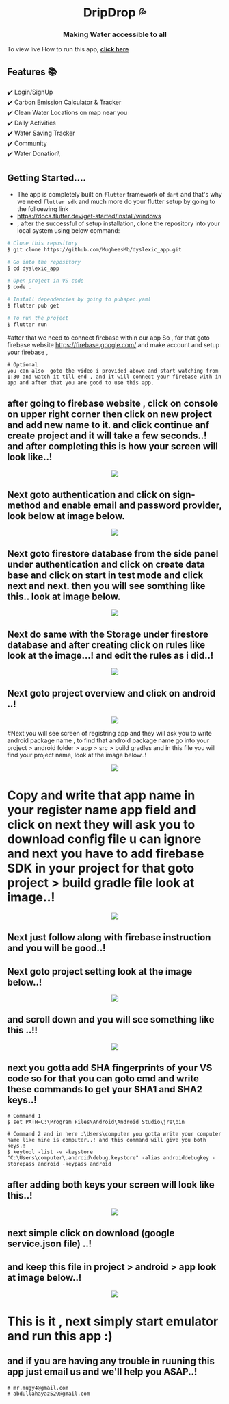 <h1 align="center"> DripDrop 💦 </h1> 
<h3 align="center"> Making Water accessible to all </h3>

To view  live How to run this app, **[click here](https://www.youtube.com/watch?v=x3nJxGKv0t0&ab_channel=MugheesMb)**

## Features 📚

✔️ Login/SignUp\
✔️ Carbon Emission Calculator & Tracker\
✔️ Clean Water Locations on map near you\
✔️ Daily Activities\
✔️ Water Saving Tracker\
✔️ Community\
✔️ Water Donation\

## Getting Started....
- The app is completely built on `flutter` framework of `dart` and that's why we need `flutter sdk` and much more do your flutter setup by going to the folloewing link
- https://docs.flutter.dev/get-started/install/windows
-  , after the successful of setup installation, clone the repository into your local system using below command:

```bash
# Clone this repository
$ git clone https://github.com/MugheesMb/dyslexic_app.git

# Go into the repository
$ cd dyslexic_app

# Open project in VS code
$ code .

# Install dependencies by going to pubspec.yaml
$ flutter pub get

# To run the project
$ flutter run

```

#after that we need to connect  firebase within our app So , for that goto firebase website https://firebase.google.com/  and make account and setup your firebase
,
```
# Optional
you can also  goto the video i provided above and start watching from 1:30 and watch it till end , and it will connect your firebase with in app and after that you are good to use this app.
```

## after going to firebase website , click on console on upper right corner then click on new project and add new name to it. and click continue anf create project and it will take a few seconds..! and after completing this is how your screen will look like..!


<p align="center">
  <kbd>
<img src="https://user-images.githubusercontent.com/62281201/172184367-7af9f5b8-cf1e-4e37-a9f2-04ba381a34c3.png"></img>
  </kbd>
</p>

## Next goto authentication  and click on sign-method and enable email and password provider, look below at image below.

<p align="center">
  <kbd>
<img src="https://user-images.githubusercontent.com/62281201/172187194-f645d2f2-e2d6-4d1d-bf3f-cc12fdf7d976.png"></img>
  </kbd>
</p>

## Next goto firestore database from the side panel under authentication and click on create data base and click on start in test mode and click next and next. then you will see somthing like this.. look at image below.

<p align="center">
  <kbd>
<img src="https://user-images.githubusercontent.com/62281201/172188521-99306892-1c8c-4360-aea0-eb120573a2e0.png"></img>
  </kbd>
</p>

## Next do same with the Storage under firestore database and after creating click on rules like look at the image...! and edit the rules as i did..!

<p align="center">
  <kbd>
<img src="https://user-images.githubusercontent.com/62281201/161072082-9d042768-0bd8-4007-8487-4b68e2f89129.png"></img>
  </kbd>
</p>


## Next goto project overview  and click on android ..!

<p align="center">
  <kbd>
<img src="https://user-images.githubusercontent.com/62281201/172189844-08699a38-d2fa-4998-92bc-2779d5c00119.png"></img>
  </kbd>
</p>

#Next you will see screen of registring app and they will ask you to write android package name , to find that android package name go into your project > android folder > app > src > build gradles and in this file you will find your project name, look at the image below..!

<p align="center">
  <kbd>
<img src="https://user-images.githubusercontent.com/62281201/161643006-83afd412-8af3-4319-9364-e2299e9b1ef1.png"></img>
  </kbd>
</p>

# Copy and write that app name in your register name app field and click on next they will ask you to download config file u can ignore and next you have to add firebase SDK in your project for that goto project > build gradle file look at image..!

<p align="center">
  <kbd>
<img src="https://user-images.githubusercontent.com/62281201/172191713-93f2cff1-7f29-46e7-ad09-62de5f4133f8.png"></img>
  </kbd>
</p>

## Next just follow along with firebase instruction and you will be good..!

## Next goto project setting look at the image below..!

<p align="center">
  <kbd>
<img src="https://user-images.githubusercontent.com/62281201/161636774-4b17a48a-b4d9-48d0-9db5-9fbc2fdcb529.png"></img>
  </kbd>
</p>

## and scroll down and you will see something like this ..!!

<p align="center">
  <kbd>
<img src="https://user-images.githubusercontent.com/62281201/161078438-b1eb3464-02da-4bb2-89bd-8ddbb6a7ea57.png"></img>
  </kbd>
</p>

## next you gotta add SHA fingerprints of your VS code so for that you can goto cmd and write these commands to get your SHA1 and SHA2 keys..!

```
# Command 1
$ set PATH=C:\Program Files\Android\Android Studio\jre\bin

# Command 2 and in here :\Users\computer you gotta write your computer name like mine is computer..! and this command will give you both keys.!
$ keytool -list -v -keystore "C:\Users\computer\.android\debug.keystore" -alias androiddebugkey -storepass android -keypass android
```
## after adding both keys your screen will look like this..!

<p align="center">
  <kbd>
<img src="https://user-images.githubusercontent.com/62281201/161079714-e9f7f2d0-0420-4f4f-9f93-85aebc3c75f7.png"></img>
  </kbd>
</p>

## next simple click on download  (google service.json file) ..!

## and keep this file in project > android > app look at image below..!


<p align="center">
  <kbd>
<img src="https://user-images.githubusercontent.com/62281201/172194978-0076dea6-7558-4b50-b41d-6cd42470c6fc.png"></img>
  </kbd>
</p>


# This is it , next simply start emulator and run this app :)

## and if you are having any trouble in ruuning this app just email us and we'll help you ASAP..!

```
# mr.mugy4@gmail.com
# abdullahayaz529@gmail.com

```
